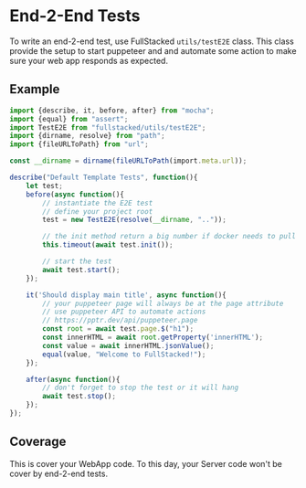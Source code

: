 # End-2-End Tests

To write an end-2-end test, use FullStacked `utils/testE2E` class. This class provide the setup to start puppeteer and and automate some action to make sure your web app responds as expected.

## Example

```ts
import {describe, it, before, after} from "mocha";
import {equal} from "assert";
import TestE2E from "fullstacked/utils/testE2E";
import {dirname, resolve} from "path";
import {fileURLToPath} from "url";

const __dirname = dirname(fileURLToPath(import.meta.url));

describe("Default Template Tests", function(){
    let test;
    before(async function(){
        // instantiate the E2E test
        // define your project root
        test = new TestE2E(resolve(__dirname, ".."));

        // the init method return a big number if docker needs to pull
        this.timeout(await test.init());

        // start the test            
        await test.start();
    });

    it('Should display main title', async function(){
        // your puppeteer page will always be at the page attribute
        // use puppeteer API to automate actions
        // https://pptr.dev/api/puppeteer.page
        const root = await test.page.$("h1");
        const innerHTML = await root.getProperty('innerHTML');
        const value = await innerHTML.jsonValue();
        equal(value, "Welcome to FullStacked!");
    });

    after(async function(){
        // don't forget to stop the test or it will hang
        await test.stop();
    });
});
```

## Coverage

This is cover your WebApp code. To this day, your Server code won't be cover by end-2-end tests.

